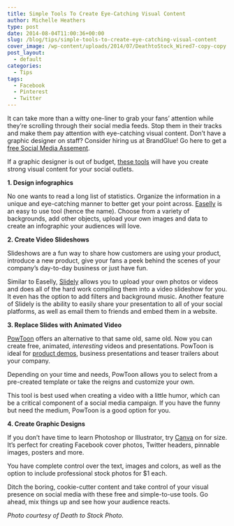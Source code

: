 ```yaml
---
title: Simple Tools To Create Eye-Catching Visual Content
author: Michelle Heathers
type: post
date: 2014-08-04T11:00:36+00:00
slug: /blog/tips/simple-tools-to-create-eye-catching-visual-content
cover_image: /wp-content/uploads/2014/07/DeathtoStock_Wired7-copy-copy.jpg
post_layout:
  - default
categories:
  - Tips
tags:
  - Facebook
  - Pinterest
  - Twitter
---
```


It can take more than a witty one-liner to grab your fans’ attention while they’re scrolling through their social media feeds. Stop them in their tracks and make them pay attention with eye-catching visual content. Don’t have a graphic designer on staff? Consider hiring us at BrandGlue! Go here to get a [free Social Media Assement][1].

If a graphic designer is out of budget, [these tools][2] will have you create strong visual content for your social outlets.

**1. Design infographics**

No one wants to read a long list of statistics. Organize the information in a unique and eye-catching manner to better get your point across. [Easelly][3] is an easy to use tool (hence the name). Choose from a variety of backgrounds, add other objects, upload your own images and data to create an infographic your audiences will love.

**2. Create Video Slideshows**

Slideshows are a fun way to share how customers are using your product, introduce a new product, give your fans a peek behind the scenes of your company’s day-to-day business or just have fun.

Similar to Easelly, [Slidely][4] allows you to upload your own photos or videos and does all of the hard work compiling them into a video slideshow for you. It even has the option to add filters and background music. Another feature of Slidely is the ability to easily share your presentation to all of your social platforms, as well as email them to friends and embed them in a website.

**3. Replace Slides with Animated Video**

[PowToon][5] offers an alternative to that same old, same old. Now you can create free, animated, _interesting_ videos and presentations. PowToon is ideal for [product demos][6], business presentations and teaser trailers about your company.

Depending on your time and needs, PowToon allows you to select from a pre-created template or take the reigns and customize your own.

This tool is best used when creating a video with a little humor, which can be a critical component of a social media campaign. If you have the funny but need the medium, PowToon is a good option for you.

**4. Create Graphic Designs**

If you don’t have time to learn Photoshop or Illustrator, try [Canva][7] on for size. It’s perfect for creating Facebook cover photos, Twitter headers, pinnable images, posters and more.

You have complete control over the text, images and colors, as well as the option to include professional stock photos for \$1 each.

Ditch the boring, cookie-cutter content and take control of your visual presence on social media with these free and simple-to-use tools. Go ahead, mix things up and see how your audience reacts.

_Photo courtesy of Death to Stock Photo._

[1]: /free-assessment
[2]: http://www.socialmediaexaminer.com/tools-to-create-visual-content/
[3]: http://www.easel.ly/
[4]: http://slidely.com/
[5]: http://www.powtoon.com/
[6]: http://www.socialmediaexaminer.com/how-to-explainer-videos/
[7]: https://www.canva.com/
